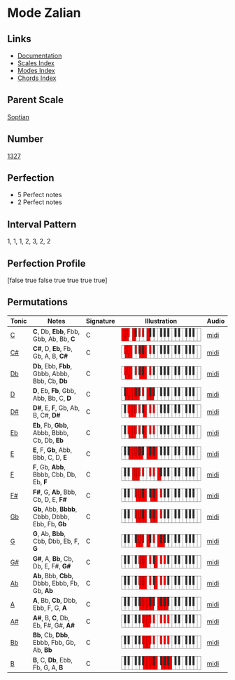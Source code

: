 # Mode Zalian

## Links

- [Documentation](index.md)
- [Scales Index](Scales.md)
- [Modes Index](Modes.md)
- [Chords Index](Chords.md)

## Parent Scale

[Soptian](ScaleSoptian.md)

## Number

[1327](https://ianring.com/musictheory/scales/1327)

## Perfection

- 5 Perfect notes
- 2 Perfect notes

## Interval Pattern

1, 1, 1, 2, 3, 2, 2

## Perfection Profile

[false true false true true true true]

## Permutations

| Tonic | Notes | Signature | Illustration | Audio |
|-------|-------|-----------|--------------|-------|
| [C](ModeCNaturalZalian.md) | **C**, Db, **Ebb**, Fbb, Gbb, Ab, Bb, **C** | C | ![CNaturalZalian](ModeCNaturalZalian.png) | [midi](https://github.com/edipermadi/music/blob/main/docs/ModeCNaturalZalian.mid?raw=true) |
| [C#](ModeCSharpZalian.md) | **C#**, D, **Eb**, Fb, Gb, A, B, **C#** | C | ![CSharpZalian](ModeCSharpZalian.png) | [midi](https://github.com/edipermadi/music/blob/main/docs/ModeCSharpZalian.mid?raw=true) |
| [Db](ModeDFlatZalian.md) | **Db**, Ebb, **Fbb**, Gbbb, Abbb, Bbb, Cb, **Db** | C | ![DFlatZalian](ModeDFlatZalian.png) | [midi](https://github.com/edipermadi/music/blob/main/docs/ModeDFlatZalian.mid?raw=true) |
| [D](ModeDNaturalZalian.md) | **D**, Eb, **Fb**, Gbb, Abb, Bb, C, **D** | C | ![DNaturalZalian](ModeDNaturalZalian.png) | [midi](https://github.com/edipermadi/music/blob/main/docs/ModeDNaturalZalian.mid?raw=true) |
| [D#](ModeDSharpZalian.md) | **D#**, E, **F**, Gb, Ab, B, C#, **D#** | C | ![DSharpZalian](ModeDSharpZalian.png) | [midi](https://github.com/edipermadi/music/blob/main/docs/ModeDSharpZalian.mid?raw=true) |
| [Eb](ModeEFlatZalian.md) | **Eb**, Fb, **Gbb**, Abbb, Bbbb, Cb, Db, **Eb** | C | ![EFlatZalian](ModeEFlatZalian.png) | [midi](https://github.com/edipermadi/music/blob/main/docs/ModeEFlatZalian.mid?raw=true) |
| [E](ModeENaturalZalian.md) | **E**, F, **Gb**, Abb, Bbb, C, D, **E** | C | ![ENaturalZalian](ModeENaturalZalian.png) | [midi](https://github.com/edipermadi/music/blob/main/docs/ModeENaturalZalian.mid?raw=true) |
| [F](ModeFNaturalZalian.md) | **F**, Gb, **Abb**, Bbbb, Cbb, Db, Eb, **F** | C | ![FNaturalZalian](ModeFNaturalZalian.png) | [midi](https://github.com/edipermadi/music/blob/main/docs/ModeFNaturalZalian.mid?raw=true) |
| [F#](ModeFSharpZalian.md) | **F#**, G, **Ab**, Bbb, Cb, D, E, **F#** | C | ![FSharpZalian](ModeFSharpZalian.png) | [midi](https://github.com/edipermadi/music/blob/main/docs/ModeFSharpZalian.mid?raw=true) |
| [Gb](ModeGFlatZalian.md) | **Gb**, Abb, **Bbbb**, Cbbb, Dbbb, Ebb, Fb, **Gb** | C | ![GFlatZalian](ModeGFlatZalian.png) | [midi](https://github.com/edipermadi/music/blob/main/docs/ModeGFlatZalian.mid?raw=true) |
| [G](ModeGNaturalZalian.md) | **G**, Ab, **Bbb**, Cbb, Dbb, Eb, F, **G** | C | ![GNaturalZalian](ModeGNaturalZalian.png) | [midi](https://github.com/edipermadi/music/blob/main/docs/ModeGNaturalZalian.mid?raw=true) |
| [G#](ModeGSharpZalian.md) | **G#**, A, **Bb**, Cb, Db, E, F#, **G#** | C | ![GSharpZalian](ModeGSharpZalian.png) | [midi](https://github.com/edipermadi/music/blob/main/docs/ModeGSharpZalian.mid?raw=true) |
| [Ab](ModeAFlatZalian.md) | **Ab**, Bbb, **Cbb**, Dbbb, Ebbb, Fb, Gb, **Ab** | C | ![AFlatZalian](ModeAFlatZalian.png) | [midi](https://github.com/edipermadi/music/blob/main/docs/ModeAFlatZalian.mid?raw=true) |
| [A](ModeANaturalZalian.md) | **A**, Bb, **Cb**, Dbb, Ebb, F, G, **A** | C | ![ANaturalZalian](ModeANaturalZalian.png) | [midi](https://github.com/edipermadi/music/blob/main/docs/ModeANaturalZalian.mid?raw=true) |
| [A#](ModeASharpZalian.md) | **A#**, B, **C**, Db, Eb, F#, G#, **A#** | C | ![ASharpZalian](ModeASharpZalian.png) | [midi](https://github.com/edipermadi/music/blob/main/docs/ModeASharpZalian.mid?raw=true) |
| [Bb](ModeBFlatZalian.md) | **Bb**, Cb, **Dbb**, Ebbb, Fbb, Gb, Ab, **Bb** | C | ![BFlatZalian](ModeBFlatZalian.png) | [midi](https://github.com/edipermadi/music/blob/main/docs/ModeBFlatZalian.mid?raw=true) |
| [B](ModeBNaturalZalian.md) | **B**, C, **Db**, Ebb, Fb, G, A, **B** | C | ![BNaturalZalian](ModeBNaturalZalian.png) | [midi](https://github.com/edipermadi/music/blob/main/docs/ModeBNaturalZalian.mid?raw=true) |
